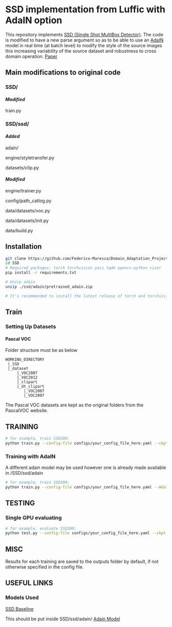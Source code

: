 # SSD implementation from Luffic with AdaIN option

This repository implements [SSD (Single Shot MultiBox Detector)](https://github.com/lufficc/SSD). The code is modified to have a new parse argument so as to be able to use an [AdaIN](https://github.com/irasin/Pytorch_AdaIN) model in real time (at batch level) to modify the style of the source images this increasing variability of the source dataset and robustness to cross domain operation. [Paper](https://drive.google.com/file/d/1aHmtzdkmHOXAdw3A8dDqKZNPK1Ut3YvO/view?usp=sharing)

## Main modifications to original code

### SSD/

#### *Modified*

train.py


### SSD/ssd/

#### *Added*

adain/

engine/styletransfer.py

datasets/clip.py


#### *Modified*

engine/trainer.py

config/path_catlog.py

data/datasets/voc.py

data/datasets/init.py

data/build.py

## Installation

```bash
git clone https://github.com/Federico-Maresca/Domain_Adaptation_Project.git
cd SSD
# Required packages: torch torchvision yacs tqdm opencv-python vizer
pip install -r requirements.txt

# Unzip adain
unzip ./ssd/adain/pretrained_adain.zip

# It's recommended to install the latest release of torch and torchvision.
```


## Train

### Setting Up Datasets
#### Pascal VOC

Folder structure must be as below
```
WORKING_DIRECTORY
 |_SSD
 |_dataset
     |_VOC2007
     |_VOC2012
     |_clipart
     |_dt_clipart
        |_VOC2007
        |_VOC2007
```

The Pascal VOC datasets are kept as the original folders from the PascalVOC website.

## TRAINING
```bash
# for example, train SSD300:
python train.py --config-file configs/your_config_file_here.yaml --ckpt ./outputs/DA_project_baseline/model_final.pth
```
### Training with AdaIN
A different adain model may be used however one is already made available in /SSD/ssd/adain
```bash
# for example, train SSD300:
python train.py --config-file configs/your_config_file_here.yaml --AdaIN_model ./ssd/adain/pretrained_adain.pth
```
## TESTING

### Single GPU evaluating

```bash
# for example, evaluate SSD300:
python test.py --config-file configs/your_config_file_here.yaml --ckpt ./outputs/DA_project_baseline/model_final.pth
```

## MISC

Results for each training are saved to the outputs folder by default, if not otherwise specified in the config file.

## USEFUL LINKS

### Models Used

[SSD Baseline](https://drive.google.com/file/d/1TuOw-bpjTKeEvv6SoH13ebhIGjEyt9E0/view?usp=sharing "Google's Homepage")

This should be put inside SSD/ssd/adain/
[Adain Model](https://drive.google.com/file/d/1hF72ulvKh3M7sQgRTM0ulV2aAZteGick/view?usp=sharing)


